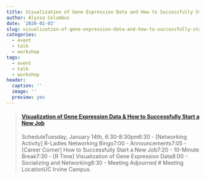 ```yaml
---
title: Visualization of Gene Expression Data and How to Successfully Start a New Job
author: Alyssa Columbus
date: '2020-01-03'
slug: visualization-of-gene-expression-data-and-how-to-successfully-start-a-new-job
categories:
  - event
  - talk
  - workshop
tags:
  - event
  - talk
  - workshop
header:
  caption: ''
  image: ''
  preview: yes
---
```


<blockquote class="embedly-card"><h4><a href="https://www.meetup.com/rladies-irvine/events/266904933/">Visualization of Gene Expression Data & How to Successfully Start a New Job</a></h4><p>ScheduleTuesday, January 14th, 6:30-8:30pm6:30 - [Networking Activity] R-Ladies Networking Bingo7:00 - Announcements7:05 - [Career Corner] How to Successfully Start a New Job7:20 - 10-Minute Break7:30 - [R Time] Visualization of Gene Expression Data8:00 - Socializing and Networking8:30 - Meeting Adjourned # Meeting LocationUC Irvine Campus.</p></blockquote>
<script async src="//cdn.embedly.com/widgets/platform.js" charset="UTF-8"></script>